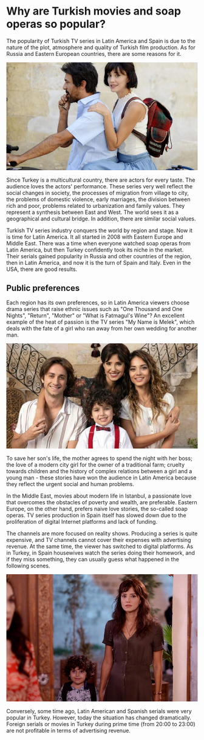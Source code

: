 # Why are Turkish movies and soap operas so popular?

The popularity of Turkish TV series in Latin America and Spain is due to the nature of the plot, atmosphere and quality of Turkish film production. As for Russia and Eastern European countries, there are some reasons for it.

![Branching](turkish1.jpg)

Since Turkey is a multicultural country, there are actors for every taste. The audience loves the actors' performance. These series very well reflect the social changes in society, the processes of migration from village to city, the problems of domestic violence, early marriages, the division between rich and poor, problems related to urbanization and family values. They represent a synthesis between East and West. The world sees it as a geographical and cultural bridge. In addition, there are similar social values. 

Turkish TV series industry conquers the world by region and stage. Now it is time for Latin America. It all started in 2008 with Eastern Europe and Middle East. There was a time when everyone watched soap operas from Latin America, but then Turkey confidently took its niche in the market. Their serials gained popularity in Russia and other countries of the region, then in Latin America, and now it is the turn of Spain and Italy. Even in the USA, there are good results.

## Public preferences

Each region has its own preferences, so in Latin America viewers choose drama series that raise ethnic issues such as "One Thousand and One Nights", "Return", "Mother" or "What is Fatmagul's Wine"? An excellent example of the heat of passion is the TV series "My Name is Melek", which deals with the fate of a girl who ran away from her own wedding for another man.

![Branching](turkish2.jpg)

To save her son's life, the mother agrees to spend the night with her boss; the love of a modern city girl for the owner of a traditional farm; cruelty towards children and the history of complex relations between a girl and a young man - these stories have won the audience in Latin America because they reflect the urgent social and human problems.

In the Middle East, movies about modern life in Istanbul, a passionate love that overcomes the obstacles of poverty and wealth, are preferable. Eastern Europe, on the other hand, prefers naive love stories, the so-called soap operas. TV series production in Spain itself has slowed down due to the proliferation of digital Internet platforms and lack of funding.

The channels are more focused on reality shows. Producing a series is quite expensive, and TV channels cannot cover their expenses with advertising revenue. At the same time, the viewer has switched to digital platforms. As in Turkey, in Spain housewives watch the series doing their homework, and if they miss something, they can usually guess what happened in the following scenes.

![Branching](turkish3.jpg)

Conversely, some time ago, Latin American and Spanish serials were very popular in Turkey. However, today the situation has changed dramatically. Foreign serials or movies in Turkey during prime time (from 20:00 to 23:00) are not profitable in terms of advertising revenue.
